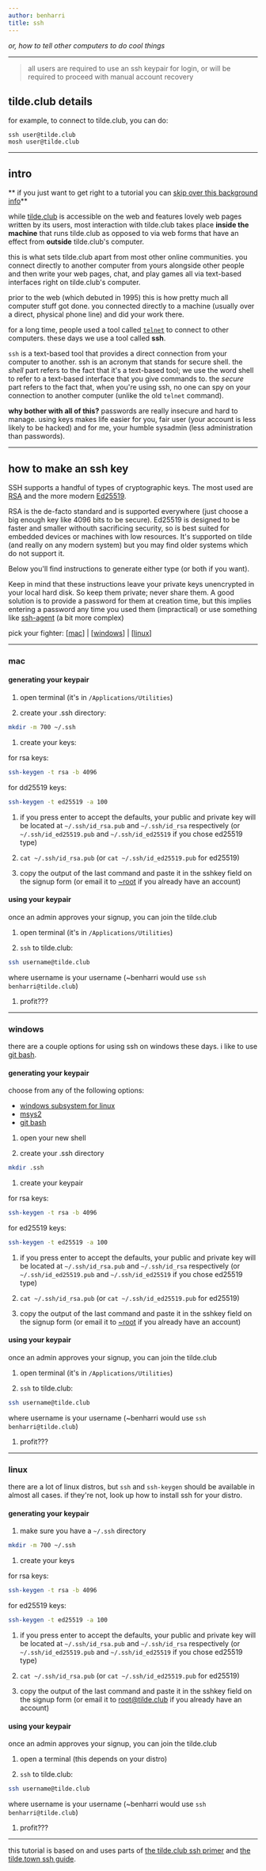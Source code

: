 ```yaml
---
author: benharri
title: ssh
---
```



_or, how to tell other computers to do cool things_

---

> all users are required to use an ssh keypair for login, or will be required
to proceed with manual account recovery

## tilde.club details

for example, to connect to tilde.club, you can do:

```
ssh user@tilde.club
mosh user@tilde.club
```

---

## intro

** if you just want to get right to a tutorial you can
[skip over this background info](#how-to-make-an-ssh-key)**

while [tilde.club](https://tilde.club) is accessible on the web and features
lovely web pages written by its users, most interaction with tilde.club takes
place **inside the machine** that runs tilde.club as opposed to via web forms
that have an effect from **outside** tilde.club's computer.

this is what sets tilde.club apart from most other online communities. you
connect directly to another computer from yours alongside other people and then
write your web pages, chat, and play games all via text-based interfaces right
on tilde.club's computer.

prior to the web (which debuted in 1995) this is how pretty much all computer
stuff got done. you connected directly to a machine (usually over a direct,
physical phone line) and did your work there.

for a long time, people used a tool called
[`telnet`](https://en.wikipedia.org/wiki/telnet) to connect to other computers.
these days we use a tool called **ssh**.

`ssh` is a text-based tool that provides a direct connection from your computer
to another. ssh is an acronym that stands for secure shell. the _shell_ part
refers to the fact that it's a text-based tool; we use the word shell to refer
to a text-based interface that you give commands to. the _secure_ part refers
to the fact that, when you're using ssh, no one can spy on your connection to
another computer (unlike the old `telnet` command).

**why bother with all of this?** passwords are really insecure and hard to manage.
using keys makes life easier for you, fair user (your account is less likely to
be hacked) and for me, your humble sysadmin (less administration than passwords).

---

## how to make an ssh key

SSH supports a handful of types of cryptographic keys. The most used are [RSA](
  <https://en.wikipedia.org/wiki/RSA_(cryptosystem)>) and the more modern [Ed25519](
    https://en.wikipedia.org/wiki/EdDSA#Ed25519).

RSA is the de-facto standard and is supported everywhere (just choose a big
enough key like 4096 bits to be secure). Ed25519 is designed to be faster and
smaller withouth sacrificing security, so is best suited for embedded devices
or machines with low resources. It's supported on tilde (and really on any
modern system) but you may find older systems which do not support it.

Below you'll find instructions to generate either type (or both if you want).

Keep in mind that these instructions leave your private keys unencrypted in
your local hard disk. So keep them private; never share them. A good solution
is to provide a password for them at creation time, but this implies entering
a password any time you used them (impractical) or use something like [ssh-agent](
  https://man.openbsd.org/ssh-agent.1) (a bit more complex)

pick your fighter: [[mac](#mac)] | [[windows](#windows)] | [[linux](#linux)]

---

### mac

#### generating your keypair

1. open terminal (it's in `/Applications/Utilities`)

1. create your .ssh directory:

```bash
mkdir -m 700 ~/.ssh
```

1. create your keys:

for rsa keys:

```bash
ssh-keygen -t rsa -b 4096
```

for dd25519 keys:

```bash
ssh-keygen -t ed25519 -a 100
```

1. if you press enter to accept the defaults, your public and private key will
be located at `~/.ssh/id_rsa.pub` and `~/.ssh/id_rsa` respectively (or
`~/.ssh/id_ed25519.pub` and `~/.ssh/id_ed25519` if you chose ed25519 type)

1. `cat ~/.ssh/id_rsa.pub` (or `cat ~/.ssh/id_ed25519.pub` for ed25519)

1. copy the output of the last command and paste it in the sshkey field on the
signup form (or email it to [~root](mailto:root@tilde.club) if you already have an account)

#### using your keypair

once an admin approves your signup, you can join the tilde.club

1. open terminal (it's in `/Applications/Utilities`)

1. `ssh` to tilde.club:

```bash
ssh username@tilde.club
```

where username is your username (~benharri would use `ssh benharri@tilde.club`)

1. profit???

---

### windows

there are a couple options for using ssh on windows these days.
i like to use [git bash](https://git-scm.com).

#### generating your keypair

choose from any of the following options:

- [windows subsystem for linux](https://docs.microsoft.com/en-us/windows/wsl/install-win10)
- [msys2](http://www.msys2.org/)
- [git bash](https://git-scm.com)

1. open your new shell

1. create your .ssh directory

```bash
mkdir .ssh
```

1. create your keypair

for rsa keys:

```bash
ssh-keygen -t rsa -b 4096
```

for ed25519 keys:

```bash
ssh-keygen -t ed25519 -a 100
```

1. if you press enter to accept the defaults, your public and private key will
be located at `~/.ssh/id_rsa.pub` and `~/.ssh/id_rsa` respectively (or
`~/.ssh/id_ed25519.pub` and `~/.ssh/id_ed25519` if you chose ed25519 type)

1. `cat ~/.ssh/id_rsa.pub` (or `cat ~/.ssh/id_ed25519.pub` for ed25519)

1. copy the output of the last command and paste it in the sshkey field on the
signup form (or email it to [~root](mailto:root@tilde.club) if you already have an account)

#### using your keypair

once an admin approves your signup, you can join the tilde.club

1. open terminal (it's in `/Applications/Utilities`)

1. `ssh` to tilde.club:

```bash
ssh username@tilde.club
```

where username is your username (~benharri would use `ssh benharri@tilde.club`)

1. profit???

---

### linux

there are a lot of linux distros, but `ssh` and `ssh-keygen` should be available
in almost all cases. if they're not, look up how to install ssh for your distro.

#### generating your keypair

1. make sure you have a `~/.ssh` directory

```bash
mkdir -m 700 ~/.ssh
```

1. create your keys

for rsa keys:

```bash
ssh-keygen -t rsa -b 4096
```

for ed25519 keys:

```bash
ssh-keygen -t ed25519 -a 100
```

1. if you press enter to accept the defaults, your public and private key will
be located at `~/.ssh/id_rsa.pub` and `~/.ssh/id_rsa` respectively (or 
`~/.ssh/id_ed25519.pub` and `~/.ssh/id_ed25519` if you chose ed25519 type)

1. `cat ~/.ssh/id_rsa.pub` (or `cat ~/.ssh/id_ed25519.pub` for ed25519)

1. copy the output of the last command and paste it in the sshkey field on the 
signup form (or email it to [root@tilde.club](mailto:root@tilde.club) if you already have an account)

#### using your keypair

once an admin approves your signup, you can join the tilde.club

1. open a terminal (this depends on your distro)

1. `ssh` to tilde.club:

```bash
ssh username@tilde.club
```

where username is your username (~benharri would use `ssh benharri@tilde.club`)

1. profit???

---

this tutorial is based on and uses parts of [the tilde.club ssh primer](https://github.com/tildeclub/tilde.club/blob/master/docs/ssh.md) and [the tilde.town ssh guide](https://tilde.town/wiki/ssh.html).
